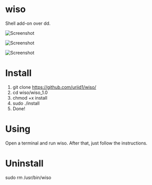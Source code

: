 # wiso
Shell add-on over dd.

![Screenshot](https://cs06.spac.me/f/087069048125087123181077169255042197255015203119156239075033085175/1604618359/83271570/0/6843ced70d31d1b2e093e545a63dff2b/wiso1-spaces.im.png)

![Screenshot](https://cs02.spac.me/f/087069048125087123181077169255042197255015203119156239075033085175/1604618400/83271561/0/4b6ec33f2d19dfa5b7bb73ef74e47403/wiso2-spaces.im.png)

![Screenshot](https://cs05.spac.me/f/087069048125087123181077169255042197255015203119156239075033085175/1604618412/83271562/0/c800490b2dea3ef3a66fbee63d28959a/wiso3-spaces.im.png)
# Install
1) git clone https://github.com/uriid1/wiso/
2) cd wiso/wiso_1.0
3) chmod +x install
4) sudo ./install
5) Done!

# Using
Open a terminal and run wiso. After that, just follow the instructions.

# Uninstall
sudo rm /usr/bin/wiso
